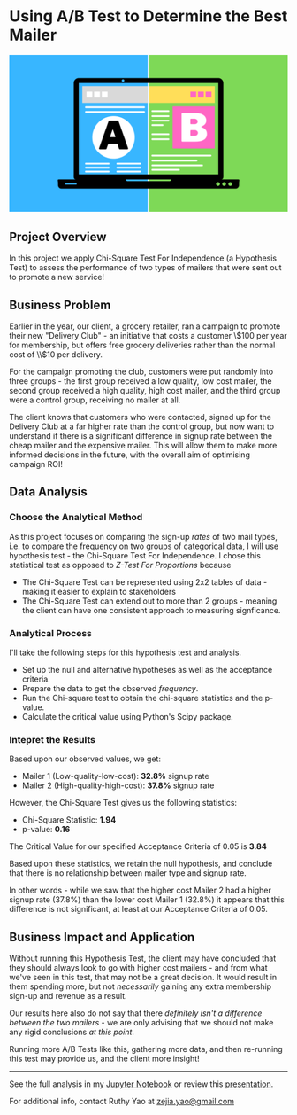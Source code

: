 # Using A/B Test to Determine the Best Mailer

![ab-testing-title-img](./images/ab-testing-title-img.png)

## Project Overview
In this project we apply Chi-Square Test For Independence (a Hypothesis Test) to assess the performance of two types of mailers that were sent out to promote a new service! 

## Business Problem
Earlier in the year, our client, a grocery retailer, ran a campaign to promote their new "Delivery Club" - an initiative that costs a customer \\$100 per year for membership, but offers free grocery deliveries rather than the normal cost of \\$10 per delivery.

For the campaign promoting the club, customers were put randomly into three groups - the first group received a low quality, low cost mailer, the second group received a high quality, high cost mailer, and the third group were a control group, receiving no mailer at all.

The client knows that customers who were contacted, signed up for the Delivery Club at a far higher rate than the control group, but now want to understand if there is a significant difference in signup rate between the cheap mailer and the expensive mailer.  This will allow them to make more informed decisions in the future, with the overall aim of optimising campaign ROI!

## Data Analysis

### Choose the Analytical Method
As this project focuses on comparing the sign-up *rates* of two mail types, i.e. to compare the frequency on two groups of categorical data, I will use hypothesis test - the Chi-Square Test For Independence. I chose this statistical test as opposed to *Z-Test For Proportions* because 
 * The Chi-Square Test can be represented using 2x2 tables of data - making it easier to explain to stakeholders
 * The Chi-Square Test can extend out to more than 2 groups - meaning the client can have one consistent approach to measuring signficance.

### Analytical Process
I'll take the following steps for this hypothesis test and analysis.

 * Set up the null and alternative hypotheses as well as the acceptance criteria.
 * Prepare the data to get the observed *frequency*.
 * Run the Chi-square test to obtain the chi-square statistics and the p-value.
 * Calculate the critical value using Python's Scipy package.

### Intepret the Results
Based upon our observed values, we get:

* Mailer 1 (Low-quality-low-cost): **32.8%** signup rate
* Mailer 2 (High-quality-high-cost): **37.8%** signup rate

However, the Chi-Square Test gives us the following statistics:

* Chi-Square Statistic: **1.94**
* p-value: **0.16**

The Critical Value for our specified Acceptance Criteria of 0.05 is **3.84**

Based upon these statistics, we retain the null hypothesis, and conclude that there is no relationship between mailer type and signup rate.

In other words - while we saw that the higher cost Mailer 2 had a higher signup rate (37.8%) than the lower cost Mailer 1 (32.8%) it appears that this difference is not significant, at least at our Acceptance Criteria of 0.05.

## Business Impact and Application

Without running this Hypothesis Test, the client may have concluded that they should always look to go with higher cost mailers - and from what we've seen in this test, that may not be a great decision.  It would result in them spending more, but not *necessarily* gaining any extra membership sign-up and revenue as a result.

Our results here also do not say that there *definitely isn't a difference between the two mailers* - we are only advising that we should not make any rigid conclusions *at this point*.  

Running more A/B Tests like this, gathering more data, and then re-running this test may provide us, and the client more insight!

***
See the full analysis in my [Jupyter Notebook](./determine_best_mailer_notebook.ipynb) or review this [presentation](./determine_best_mailer_presentation.pdf).

For additional info, contact Ruthy Yao at [zejia.yao@gmail.com](mailto:zejia.yao@gmail.com)
